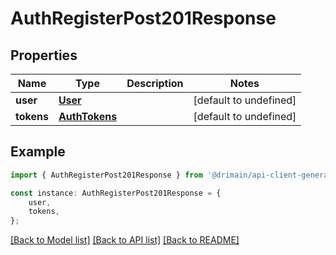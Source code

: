 # AuthRegisterPost201Response


## Properties

Name | Type | Description | Notes
------------ | ------------- | ------------- | -------------
**user** | [**User**](User.md) |  | [default to undefined]
**tokens** | [**AuthTokens**](AuthTokens.md) |  | [default to undefined]

## Example

```typescript
import { AuthRegisterPost201Response } from '@drimain/api-client-generated';

const instance: AuthRegisterPost201Response = {
    user,
    tokens,
};
```

[[Back to Model list]](../README.md#documentation-for-models) [[Back to API list]](../README.md#documentation-for-api-endpoints) [[Back to README]](../README.md)

